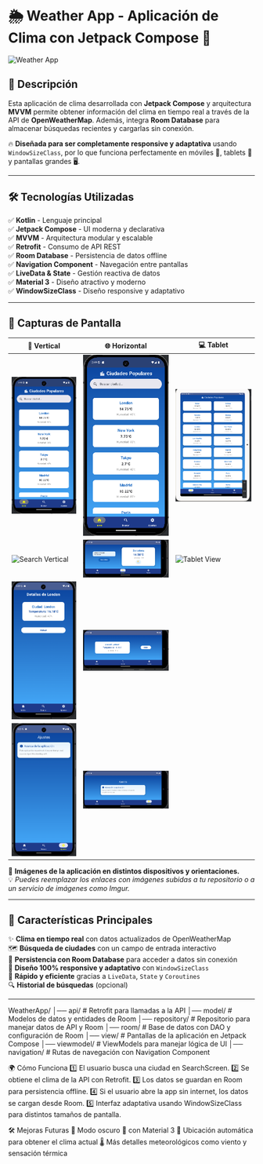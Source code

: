 # 🌦️ Weather App - Aplicación de Clima con Jetpack Compose 🚀

![Weather App](https://your_image_link_here.com) <!-- Cambia por tu imagen principal -->

## 📖 Descripción
Esta aplicación de clima desarrollada con **Jetpack Compose** y arquitectura **MVVM** permite obtener información del clima en tiempo real a través de la API de **OpenWeatherMap**. Además, integra **Room Database** para almacenar búsquedas recientes y cargarlas sin conexión. 

🔥 **Diseñada para ser completamente responsive y adaptativa** usando `WindowSizeClass`, por lo que funciona perfectamente en móviles 📱, tablets 🏢 y pantallas grandes 🖥️.

---

## 🛠️ **Tecnologías Utilizadas**
✅ **Kotlin** - Lenguaje principal  
✅ **Jetpack Compose** - UI moderna y declarativa  
✅ **MVVM** - Arquitectura modular y escalable  
✅ **Retrofit** - Consumo de API REST  
✅ **Room Database** - Persistencia de datos offline  
✅ **Navigation Component** - Navegación entre pantallas  
✅ **LiveData & State** - Gestión reactiva de datos  
✅ **Material 3** - Diseño atractivo y moderno  
✅ **WindowSizeClass** - Diseño responsive y adaptativo  

---

## 📸 **Capturas de Pantalla**

| 📱 Vertical | 🌐 Horizontal | 💻 Tablet |
|------------|-------------|-----------|
| ![Home Vertical](home8.png) | ![Home Horizontal](home8.png) | ![Tablet View](tablet.png) |
| ![Search Vertical](123) | ![Search Horizontal](searchgirada.png) | ![Tablet View](https://your_tablet_image_link_here.com) |
| ![Details Vertical](detalle.png) | ![Details Horizontal](detallegirada.png) |  |
| ![Settings Vertical](ajustes.png) | ![Settings Horizontal](ajustesgirada.png) |  |

🚀 **Imágenes de la aplicación en distintos dispositivos y orientaciones.**  
💡 *Puedes reemplazar los enlaces con imágenes subidas a tu repositorio o a un servicio de imágenes como Imgur.*  

---

## 📌 **Características Principales**
✨ **Clima en tiempo real** con datos actualizados de OpenWeatherMap  
🗺️ **Búsqueda de ciudades** con un campo de entrada interactivo  
💾 **Persistencia con Room Database** para acceder a datos sin conexión  
📱 **Diseño 100% responsive y adaptativo** con `WindowSizeClass`  
🚀 **Rápido y eficiente** gracias a `LiveData`, `State` y `Coroutines`  
🔍 **Historial de búsquedas** (opcional)  

---
WeatherApp/
│── api/              # Retrofit para llamadas a la API
│── model/            # Modelos de datos y entidades de Room
│── repository/       # Repositorio para manejar datos de API y Room
│── room/             # Base de datos con DAO y configuración de Room
│── view/             # Pantallas de la aplicación en Jetpack Compose
│── viewmodel/        # ViewModels para manejar lógica de UI
│── navigation/       # Rutas de navegación con Navigation Component


🌍 Cómo Funciona
1️⃣ El usuario busca una ciudad en SearchScreen.
2️⃣ Se obtiene el clima de la API con Retrofit.
3️⃣ Los datos se guardan en Room para persistencia offline.
4️⃣ Si el usuario abre la app sin internet, los datos se cargan desde Room.
5️⃣ Interfaz adaptativa usando WindowSizeClass para distintos tamaños de pantalla.


🛠️ Mejoras Futuras
🚀 Modo oscuro 🌙 con Material 3
📍 Ubicación automática para obtener el clima actual
🌡️ Más detalles meteorológicos como viento y sensación térmica
